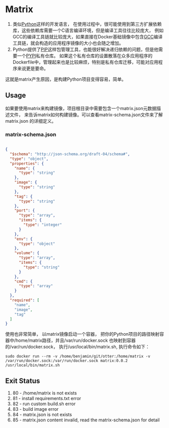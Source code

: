 # Matrix

1. 类似[Python](https://www.python.org)这样的开发语言， 在使用过程中，很可能使用到第三方扩展依赖库，这些依赖库需要一个C语言编译环境，但是编译工具往往比较庞大，
例如GCC的编译工具链就比较庞大，如果直接在Docker基础镜像中包含[GCC](https://gcc.gnu.org/)编译工具链，就会构造的应用程序镜像的大小也会随之增加。
2. Python提供了[PIP](https://pip.pypa.io/en/stable/)这样包管理工具，也能很好解决递归依赖的问题，但是他需要一个[PYPI](https://pypi.python.org/pypi)私有仓库。
如果这个私有仓库的设置散落在众多应用程序的Dockerfile中，管理起来也是比较麻烦，特别是私有仓库迁移，可能对应用程序来说更是要命。  


这就是matrix产生原因，是构建Python项目变得容易，简单。

## Usage

如果要使用matrix来构建镜像，项目根目录中需要包含一个matrix.json元数据描述文件， 来告诉matrix如何构建镜像。可以查看matrix-schema.json文件来了解matrix.json
的详细定义。

### matrix-schema.json

```json

{
  "$schema": "http://json-schema.org/draft-04/schema#",
  "type": "object",
  "properties": {
    "name": {
      "type": "string"
    },
    "image": {
      "type": "string"
    },
    "tag": {
      "type": "string"
    },
    "port": {
      "type": "array",
      "items": {
        "type": "integer"
      }
    },
    "env": {
      "type": "object"
    },
    "volume": {
      "type": "array",
      "items": {
        "type": "string"
      }
    },
    "cmd": {
      "type": "array"
    }
  },
  "required": [
    "name",
    "image",
    "tag"
  ]
}

```

使用也非常简单， 以matrix镜像启动一个容器， 把你的Python项目的路径映射容器中/home/matrix路径，并且/var/run/docker.sock 也映射到容器的/var/run/docker.sock，
执行/usr/local/bin/matrix.sh, 执行命令如下：

```shell
sudo docker run --rm -v /home/benjamin/git/otter:/home/matrix -v /var/run/docker.sock:/var/run/docker.sock matrix:0.0.2 /usr/local/bin/matrix.sh

```

## Exit Status

1. 80 - /home/matrix is not exists
2. 81 - install requirements.txt error
3. 82 - run custom build.sh error
4. 83 - build image error
5. 84 - matrix.json is not exists
6. 85 - matrix.json content invalid, read the matrix-schema.json for detail